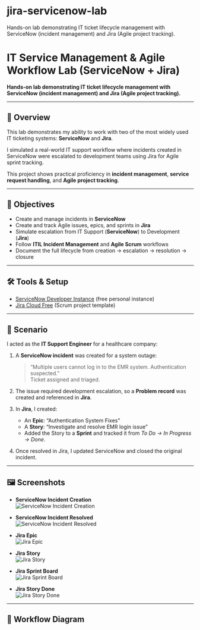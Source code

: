 # jira-servicenow-lab
Hands-on lab demonstrating IT ticket lifecycle management with ServiceNow (incident management) and Jira (Agile project tracking).
# IT Service Management & Agile Workflow Lab (ServiceNow + Jira)

**Hands-on lab demonstrating IT ticket lifecycle management with ServiceNow (incident management) and Jira (Agile project tracking).**

---

## 📌 Overview

This lab demonstrates my ability to work with two of the most widely used IT ticketing systems: **ServiceNow** and **Jira**.  

I simulated a real-world IT support workflow where incidents created in ServiceNow were escalated to development teams using Jira for Agile sprint tracking.  

This project shows practical proficiency in **incident management**, **service request handling**, and **Agile project tracking**.

---

## 🎯 Objectives

- Create and manage incidents in **ServiceNow**  
- Create and track Agile issues, epics, and sprints in **Jira**  
- Simulate escalation from IT Support (**ServiceNow**) to Development (**Jira**)  
- Follow **ITIL Incident Management** and **Agile Scrum** workflows  
- Document the full lifecycle from creation → escalation → resolution → closure  

---

## 🛠️ Tools & Setup

- [ServiceNow Developer Instance](https://developer.servicenow.com/) (free personal instance)  
- [Jira Cloud Free](https://www.atlassian.com/software/jira/free) (Scrum project template)  

---

## 📂 Scenario

I acted as the **IT Support Engineer** for a healthcare company:

1. A **ServiceNow incident** was created for a system outage:  

   > “Multiple users cannot log in to the EMR system. Authentication suspected.”  
   > Ticket assigned and triaged.

2. The issue required development escalation, so a **Problem record** was created and referenced in **Jira**.  

3. In **Jira**, I created:  
   - An **Epic**: “Authentication System Fixes”  
   - A **Story**: “Investigate and resolve EMR login issue”  
   - Added the Story to a **Sprint** and tracked it from *To Do → In Progress → Done*.  

4. Once resolved in Jira, I updated ServiceNow and closed the original incident.

---

## 🖼️ Screenshots

- **ServiceNow Incident Creation**  
  ![ServiceNow Incident Creation](https://i.imgur.com/YourImageID1.png)

- **ServiceNow Incident Resolved**  
  ![ServiceNow Incident Resolved](https://i.imgur.com/YourImageID2.png)

- **Jira Epic**  
  ![Jira Epic](https://i.imgur.com/YourImageID3.png)

- **Jira Story**  
  ![Jira Story](https://i.imgur.com/YourImageID4.png)

- **Jira Sprint Board**  
  ![Jira Sprint Board](https://i.imgur.com/YourImageID5.png)

- **Jira Story Done**  
  ![Jira Story Done](https://i.imgur.com/YourImageID6.png)


---

## 🔄 Workflow Diagram





